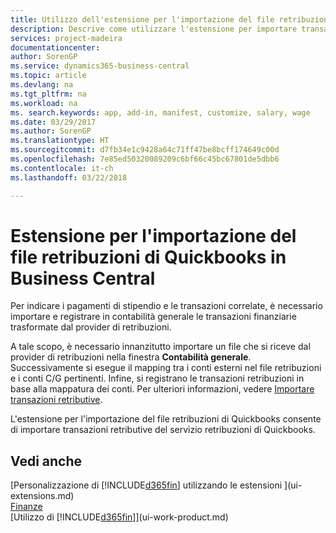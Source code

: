 ```yaml
---
title: Utilizzo dell'estensione per l'importazione del file retribuzioni di Quickbooks | Documenti Microsoft
description: Descrive come utilizzare l'estensione per importare transazioni di retribuzioni e stipendi dal servizio retribuzioni di Quickbooks.
services: project-madeira
documentationcenter: 
author: SorenGP
ms.service: dynamics365-business-central
ms.topic: article
ms.devlang: na
ms.tgt_pltfrm: na
ms.workload: na
ms. search.keywords: app, add-in, manifest, customize, salary, wage
ms.date: 03/29/2017
ms.author: SorenGP
ms.translationtype: HT
ms.sourcegitcommit: d7fb34e1c9428a64c71ff47be8bcff174649c00d
ms.openlocfilehash: 7e85ed50320089209c6bf66c45bc67801de5dbb6
ms.contentlocale: it-ch
ms.lasthandoff: 03/22/2018

---
```

# <a name="the-quickbooks-payroll-file-import-extension-to-business-central"></a>Estensione per l'importazione del file retribuzioni di Quickbooks in Business Central 
Per indicare i pagamenti di stipendio e le transazioni correlate, è necessario importare e registrare in contabilità generale le transazioni finanziarie trasformate dal provider di retribuzioni.

A tale scopo, è necessario innanzitutto importare un file che si riceve dal provider di retribuzioni nella finestra **Contabilità generale**. Successivamente si esegue il mapping tra i conti esterni nel file retribuzioni e i conti C/G pertinenti. Infine, si registrano le transazioni retribuzioni in base alla mappatura dei conti. Per ulteriori informazioni, vedere [Importare transazioni retributive](finance-how-import-payroll-transactions.md).

L'estensione per l'importazione del file retribuzioni di Quickbooks consente di importare transazioni retributive del servizio retribuzioni di Quickbooks.

## <a name="see-also"></a>Vedi anche
[Personalizzazione di [!INCLUDE[d365fin](includes/d365fin_md.md)] utilizzando le estensioni ](ui-extensions.md)    
[Finanze](finance.md)    
[Utilizzo di [!INCLUDE[d365fin](includes/d365fin_md.md)]](ui-work-product.md)


